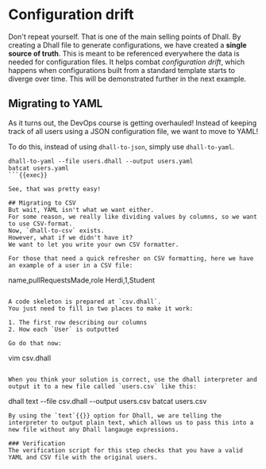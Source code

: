 # Configuration drift
Don't repeat yourself.
That is one of the main selling points of Dhall.
By creating a Dhall file to generate configurations, we have created a **single source of truth**.
This is meant to be referenced everywhere the data is needed for configuration files.
It helps combat *configuration drift*, which happens when configurations built from a standard template starts to diverge over time.
This will be demonstrated further in the next example.

## Migrating to YAML
As it turns out, the DevOps course is getting overhauled!
Instead of keeping track of all users using a JSON configuration file, we want to move to YAML!

To do this, instead of using `dhall-to-json`, simply use `dhall-to-yaml`.
```
dhall-to-yaml --file users.dhall --output users.yaml
batcat users.yaml
```{{exec}}

See, that was pretty easy!

## Migrating to CSV
But wait, YAML isn't what we want either.
For some reason, we really like dividing values by columns, so we want to use CSV-format.
Now, `dhall-to-csv` exists.
However, what if we didn't have it?
We want to let you write your own CSV formatter.

For those that need a quick refresher on CSV formatting, here we have an example of a user in a CSV file:
```
name,pullRequestsMade,role
Herdi,1,Student
```{{}}

A code skeleton is prepared at `csv.dhall`.
You just need to fill in two places to make it work:

1. The first row describing our columns
2. How each `User` is outputted

Go do that now:
```
vim csv.dhall
```{{exec}}

When you think your solution is correct, use the dhall interpreter and output it to a new file called `users.csv` like this:
```
dhall text --file csv.dhall --output users.csv
batcat users.csv
```{{exec}}
By using the `text`{{}} option for Dhall, we are telling the interpreter to output plain text, which allows us to pass this into a new file without any Dhall langauge expressions.

### Verification
The verification script for this step checks that you have a valid YAML and CSV file with the original users.
